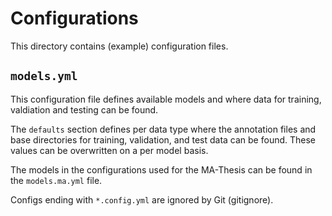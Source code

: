 # Configurations

This directory contains (example) configuration files.

## `models.yml`
This configuration file defines available models and where data for training,
valdiation and testing can be found.

The `defaults` section defines per data type where the annotation files and base
directories for training, validation, and test data can be found. These values
can be overwritten on a per model basis.

The models in the configurations used for the MA-Thesis can be found in the
`models.ma.yml` file.

Configs ending with `*.config.yml` are ignored by Git (gitignore).
